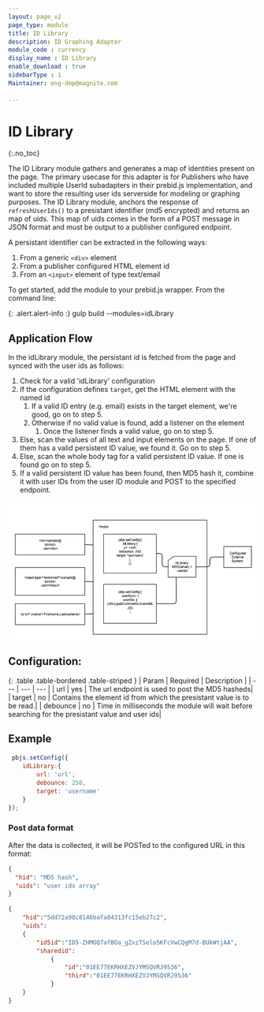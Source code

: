 ```yaml
---
layout: page_v2
page_type: module
title: ID Library
description: ID Graphing Adapter
module_code : currency
display_name : ID Library
enable_download : true
sidebarType : 1
Maintainer: eng-dmp@magnite.com

---
```



# ID Library
{:.no_toc}

The ID Library module gathers and generates a map of identities present on the page.  The primary usecase for this adapter is for Publishers who have included multiple UserId subadapters in their prebid.js implementation, and want to store the resulting user ids serverside for modeling or graphing purposes.  The ID Library module, anchors the response of `refreshUserIds()` to a presistant identifier (md5 encrypted) and returns an map of uids.  This map of uids comes in the form of a POST message in JSON format and must be output to a publisher configured endpoint. 

A persistant identifier can be extracted in the following ways:

1. From a generic `<div>` element
2. From a publisher configured HTML element id
3. From an `<input>` element of type text/email

To get started, add the module to your prebid.js wrapper. From the command line:

{: .alert.alert-info :}
gulp build --modules=idLibrary


## Application Flow

In the idLibrary module, the persistant id is fetched from the page and synced with the user ids as follows:

1. Check for a valid 'idLibrary' configuration
1. If the configuration defines `target`, get the HTML element with the named id
   1. If a valid ID entry (e.g. email) exists in the target element, we're good, go on to step 5.
   1. Otherwise if no valid value is found, add a listener on the element
       1. Once the listener finds a valid value, go on to step 5.
1. Else, scan the values of all text and input elements on the page. If one of them has a valid persistent ID value, we found it. Go on to step 5.
1. Else, scan the whole body tag for a valid persistent ID value. If one is found go on to step 5.
1. If a valid persistent ID value has been found, then MD5 hash it, combine it with user IDs from the user ID module and POST to the specified endpoint.
  
![Image of IDLibrary](/assets/images/dev-docs/IDlib.png)

## Configuration:

{: .table .table-bordered .table-striped }
| Param  | Required | Description |
| --- | --- | --- |
| url | yes | The url endpoint is used to post the MD5 hasheds|
| target | no | Contains the element id from which the presistant value is to be read.|
| debounce | no | Time in milliseconds the module will wait before searching for the presistant value and user ids|

## Example

```javascript
 pbjs.setConfig({
    idLibrary:{
        url: 'url',
        debounce: 250,
        target: 'username'
    }
});
```

### Post data format

After the data is collected, it will be POSTed to the configured URL in this format:

```json
{
  "hid": "MD5 hash",
  "uids": "user ids array"
}
```

```json
{
	"hid":"5dd72a98c8146bafa84313fc15eb27c2",
	"uids":
	{
		"id5id":"ID5-ZHMOQ7afBOa_gZxzTSelo5KFcVwCQgM7d-BUkWtjAA",
		"sharedid":
			{
				"id":"01EE77EKRHXEZVJYMSQVRJ9536",
				"third":"01EE77EKRHXEZVJYMSQVRJ9536"
			}
	}
}
```
